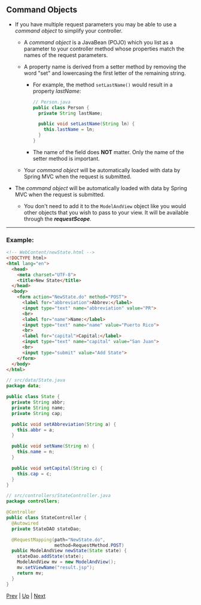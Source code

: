 ## Command Objects

* If you have multiple request parameters you may be able to use a *command object* to simplify your controller.

  * A *command object* is a JavaBean (POJO) which you list as a parameter to your controller method whose properties match the names of the request parameters.

  * A property name is derived from a setter method by removing the word "set" and lowercasing the first letter of the remaining string.

    * For example, the method `setLastName()` would result in a property *lastName*:

      ```java
      // Person.java
      public class Person {
        private String lastName;

        public void setLastName(String ln) {
          this.lastName = ln;
        }
      }
      ```

    * The name of the field does **NOT** matter. Only the name of the setter method is important.

  * Your *command object* will be automatically loaded with data by Spring MVC when the request is submitted.

* The *command object* will be automatically loaded with data by Spring MVC when the request is submitted.

  * You don't need to add it to the `ModelAndView` object like you would other objects that you wish to pass to your view. It will be available through the ***requestScope***.

<hr>

### Example:
```html
<!-- WebContent/newState.html -->
<!DOCTYPE html>
<html lang="en">
  <head>
    <meta charset="UTF-8">
    <title>New State</title>
  </head>
  <body>
    <form action="NewState.do" method="POST">
      <label for="abbreviation">Abbrev:</label>
      <input type="text" name="abbreviation" value="PR">
      <br>
      <label for="name">Name:</label>
      <input type="text" name="name" value="Puerto Rico">
      <br>
      <label for="capital">Capital:</label>
      <input type="text" name="capital" value="San Juan">
      <br>
      <input type="submit" value="Add State">
    </form>
  </body>
</html>
```

```java
// src/data/State.java
package data;

public class State {
  private String abbr;
  private String name;
  private String cap;

  public void setAbbreviation(String a) {
    this.abbr = a;
  }

  public void setName(String n) {
    this.name = n;
  }

  public void setCapital(String c) {
    this.cap = c;
  }
}
```

```java
// src/controllers/StateController.java
package controllers;

@Controller
public class StateController {
  @Autowired
  private StateDAO stateDao;

  @RequestMapping(path="NewState.do",
                  method=RequestMethod.POST)
  public ModelAndView newState(State state) {
    stateDao.addState(state);
    ModelAndView mv = new ModelAndView();
    mv.setViewName("result.jsp");
    return mv;
  }
}
```

[Prev](views.md) | [Up](../README.md) | [Next](post_redirect_get.md)
